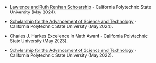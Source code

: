 - [Lawrence and Ruth Renihan Scholarship](https://plannedgiving.calpoly.edu/scholarships/universitywide#:~:text=and%20senior%20students.-,Lawrence%20B.%20and%20Ruth%20B.%20Renihan%20Scholarship%20Endowment,-The%20Lawrence%20B) - California Polytechnic State University (May 2024).

- [Scholarship for the Advancement of Science and Technology](https://math.calpoly.edu/scholarships-awards#:~:text=Advancement%20of%20Science%20and%20Technology%20Scholarship) - California Polytechnic State University (May 2024).

- [Charles J. Hankes Excellence in Math Award](https://math.calpoly.edu/scholarships-awards#:~:text=Charles%20J.%20Hanks%20Mathematics) - California Polytechnic State University (May 2023).

- [Scholarship for the Advancement of Science and Technology]({https://math.calpoly.edu/scholarships-awards#:~:text=Advancement%20of%20Science%20and%20Technology%20Scholarship) - California Polytechnic State University (May 2022).